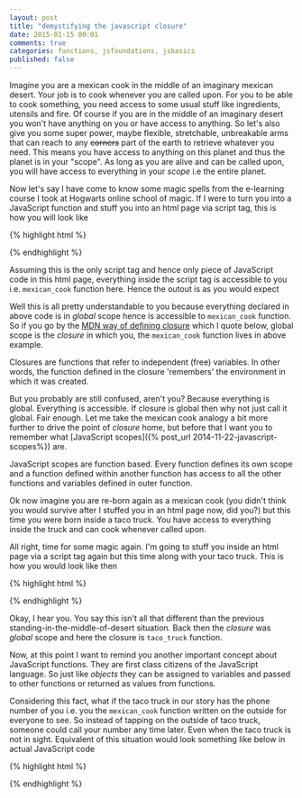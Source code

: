```yaml
---
layout: post
title: "demystifying the javascript closure"
date: 2015-01-15 00:01
comments: true
categories: functions, jsfoundations, jsbasics
published: false
---
```


Imagine you are a mexican cook in the middle of an imaginary mexican desert. Your job is to cook whenever you are called upon. For you to be able to cook something, you need access to some usual stuff like ingredients, utensils and fire. Of course if you are in the middle of an imaginary desert you won't have anything on you or have access to anything. So let's also give you some super power, maybe flexible, stretchable, unbreakable arms that can reach to any <s>corners</s> part of the earth to retrieve whatever you need. This means you have access to anything on this planet and thus the planet is in your "scope". As long as you are alive and can be called upon, you will have access to everything in your _scope_ i.e the entire planet.

Now let's say I have come to know some magic spells from the e-learning course I took at Hogwarts online school of magic. If I were to turn you into a JavaScript function and stuff you into an html page via script tag, this is how you will look like


{% highlight html %}
<script>
var frying_pan = 'magic';
var oil = 'olive';
var tortilla = 'plain tortilla';

function mexican_cook() {
	console.log('add ' + oil + ' oil to ' + frying_pan
		+ ' frying pan and do something with ' + tortilla);
	// I'm not a mexican cook so not sure
	// what and how the hell you are going to cook something so
	// TODO: get a real mexican cook to fill in the details
}

mexican_cook();
</script>
{% endhighlight %}

Assuming this is the only script tag and hence only piece of JavaScript code in this html page, everything inside the script tag is accessible to you i.e. <code>mexican_cook</code> function here. Hence the outout is as you would expect

Well this is all pretty understandable to you because everything declared in above code is in *global* scope hence is accessible to <code>mexican_cook</code> function. So if you go by the [MDN way of defining closure](https://developer.mozilla.org/en-US/docs/Web/JavaScript/Closures) which I quote below, global scope is the *closure* in which you, the <code>mexican_cook</code> function lives in above example.

<div class="message">
  Closures are functions that refer to independent (free) variables. In other words, the function defined in the closure 'remembers' the environment in which it was created.
</div>

But you probably are still confused, aren't you? Because everything is global. Everything is accessible. If closure is global then why not just call it global. Fair enough. Let me take the mexican cook analogy a bit more further to drive the point of _closure_ home, but before that I want you to remember what [JavaScript scopes]({% post_url 2014-11-22-javascript-scopes%}) are.

JavaScript scopes are function based. Every function defines its own scope and a function defined within another function has access to all the other functions and variables defined in outer function.

Ok now imagine you are re-born again as a mexican cook (you didn't think you would survive after I stuffed you in an html page now, did you?) but this time you were born inside a taco truck. You have access to everything inside the truck and can cook whenever called upon.

All right, time for some magic again. I'm going to stuff you inside an html page via a script tag again but this time along with your taco truck. This is how you would look like then


{% highlight html %}
<script>

function taco_truck() {
	var frying_pan = 'magic';
	var oil = 'olive';
	var tortilla = 'plain tortilla';

	function mexican_cook() {
		console.log('add ' + oil + ' oil to ' + frying_pan
			+ ' frying pan and do something with ' + tortilla);
		// I'm not a mexican cook so not sure
		// what and how the hell you are going to cook something so
		// TODO: get a real mexican cook to fill in the details
	}

	mexican_cook(); // calling you to cook something
}
// imagine I'm tapping on the outside of your truck here
// to get you to cook something for me
taco_truck();

</script>
{% endhighlight %}

Okay, I hear you. You say this isn't all that different than the previous standing-in-the-middle-of-desert situation. Back then the _closure_ was _global_ scope and here the closure is <code>taco_truck</code> function.

Now, at this point I want to remind you another important concept about JavaScript functions. They are first class citizens of the JavaScript language. So just like _objects_ they can be assigned to variables and passed to other functions or returned as values from functions.

Considering this fact, what if the taco truck in our story has the phone number of you i.e. you the <code>mexican_cook</code> function written on the outside for everyone to see. So instead of tapping on the outside of taco truck, someone could call your number any time later. Even when the taco truck is not in sight. Equivalent of this situation would look something like below in actual JavaScript code


{% highlight html %}
<script>

function taco_truck() {
	var frying_pan = 'magic';
	var oil = 'olive';
	var tortilla = 'plain tortilla';

	function mexican_cook() {
		console.log('add ' + oil + ' oil to ' + frying_pan
			+ ' frying pan and do something with ' + tortilla);
		// I'm not a mexican cook so not sure
		// what and how the hell you are going to cook something so
		// TODO: get a real mexican cook to fill in the details
	}

	return mexican_cook; // taco truck is handing your number to anyone seeing it
}
// imagine someone just drove by your taco_truck and wrote down your number
var cook_number = taco_truck();

taco_truck = null; // taco_truck is out of sight

setTimeout(function() {
		cook_number(); // calling the mexican_cook after 3 looooooong seconds
	}, 3000);

</script>
{% endhighlight %}
